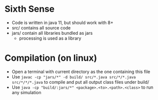 # Sixth Sense
- Code is written in java 11, but should work with 8+
- src/ contains all source code
- jars/ contain all libraries bundled as jars
    - processing is used as a library

# Compilation (on linux)
- Open a terminal with current directory as the one containing this file
- Use `javac -cp "jars/*" -d build/ src/*.java src/*/*.java src/*/*/*.java` to compile and put all output class files under build/
- Use `java -cp "build/:jars/*" <package>.<to>.<path>.<class>` to run any simulation
